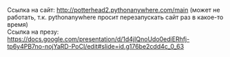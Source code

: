 Ссылка на сайт: http://potterhead2.pythonanywhere.com/main (может не работать, т.к. pythonanywhere просит перезапускать сайт раз в какое-то время)    
Ссылка на презу: https://docs.google.com/presentation/d/1d4jIQnoUdo0ediERhfj-tp6y4PB7no-nojYaRD-PoCI/edit#slide=id.g176be2cdd4c_0_63
